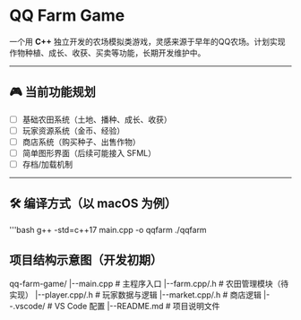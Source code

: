 # QQ Farm Game

一个用 **C++** 独立开发的农场模拟类游戏，灵感来源于早年的QQ农场。计划实现作物种植、成长、收获、买卖等功能，长期开发维护中。

---

## 🎮 当前功能规划

- [ ] 基础农田系统（土地、播种、成长、收获）
- [ ] 玩家资源系统（金币、经验）
- [ ] 商店系统（购买种子、出售作物）
- [ ] 简单图形界面（后续可能接入 SFML）
- [ ] 存档/加载机制

---

## 🛠️ 编译方式（以 macOS 为例）

'''bash
g++ -std=c++17 main.cpp -o qqfarm
./qqfarm


## 项目结构示意图（开发初期）

qq-farm-game/
|--main.cpp        # 主程序入口
|--farm.cpp/.h     # 农田管理模块（待实现）
|--player.cpp/.h   # 玩家数据与逻辑
|--market.cpp/.h   # 商店逻辑
|--.vscode/        # VS Code 配置
|--README.md       # 项目说明文件